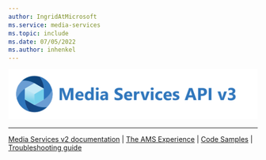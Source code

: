```yaml
---
author: IngridAtMicrosoft
ms.service: media-services
ms.topic: include
ms.date: 07/05/2022
ms.author: inhenkel
---
```


![Media Services logo v3](../media/media-services-api-logo/azure-media-services-logo-v3.svg)<br/><hr color="#5ea0ef" size="10">[Media Services v2 documentation](../../previous/media-services-overview.md) | [The AMS Experience](https://media.microsoft.com) | [Code Samples](../samples-overview.md?amspage=header) | [Troubleshooting guide](../troubleshooting.md?amspage=header)
